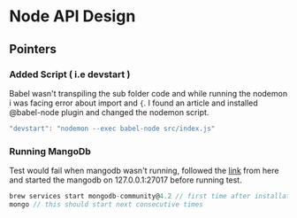 # Node API Design

## Pointers

### Added Script ( i.e devstart )

Babel wasn't transpiling the sub folder code and while running the nodemon i was facing error about import and `{`. I found an article and installed @babel-node plugin and changed the nodemon script.

```javascript
"devstart": "nodemon --exec babel-node src/index.js"
```

### Running MangoDb

Test would fail when mangodb wasn't running, followed the [link](https://docs.mongodb.com/manual/tutorial/install-mongodb-on-os-x/#install-mongodb-community-edition) from here and started the mangodb on 127.0.0.1:27017 before running test.

```javascript
brew services start mongodb-community@4.2 // first time after installation
mongo // this should start next consecutive times
```
